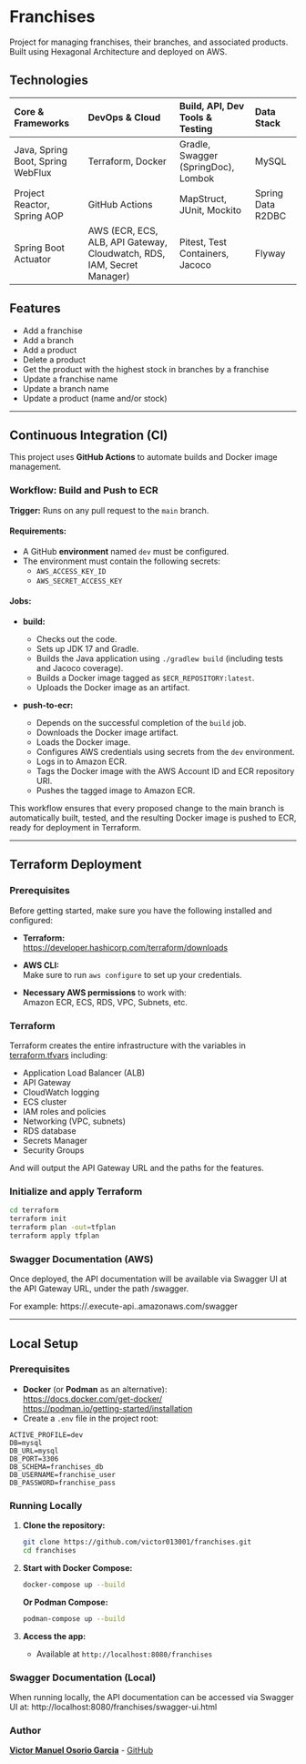# Franchises

Project for managing franchises, their branches, and associated products. Built using Hexagonal Architecture
and deployed on AWS.

## Technologies

| Core & Frameworks                 | DevOps & Cloud                                                         | Build, API, Dev Tools & Testing     | Data Stack        |
|:----------------------------------|:-----------------------------------------------------------------------|:------------------------------------|:------------------|
| Java, Spring Boot, Spring WebFlux | Terraform, Docker                                                      | Gradle, Swagger (SpringDoc), Lombok | MySQL             |
| Project Reactor, Spring AOP       | GitHub Actions                                                         | MapStruct, JUnit, Mockito           | Spring Data R2DBC |
| Spring Boot Actuator              | AWS (ECR, ECS, ALB, API Gateway, Cloudwatch, RDS, IAM, Secret Manager) | Pitest, Test Containers, Jacoco     | Flyway            |

## Features

- Add a franchise
- Add a branch
- Add a product
- Delete a product
- Get the product with the highest stock in branches by a franchise
- Update a franchise name
- Update a branch name
- Update a product (name and/or stock)

---

## Continuous Integration (CI)

This project uses **GitHub Actions** to automate builds and Docker image management.

### Workflow: Build and Push to ECR

**Trigger:** Runs on any pull request to the `main` branch.

#### Requirements:

- A GitHub **environment** named `dev` must be configured.
- The environment must contain the following secrets:
    - `AWS_ACCESS_KEY_ID`
    - `AWS_SECRET_ACCESS_KEY`

#### Jobs:

- **build:**
    - Checks out the code.
    - Sets up JDK 17 and Gradle.
    - Builds the Java application using `./gradlew build` (including tests and Jacoco coverage).
    - Builds a Docker image tagged as `$ECR_REPOSITORY:latest`.
    - Uploads the Docker image as an artifact.

- **push-to-ecr:**
    - Depends on the successful completion of the `build` job.
    - Downloads the Docker image artifact.
    - Loads the Docker image.
    - Configures AWS credentials using secrets from the `dev` environment.
    - Logs in to Amazon ECR.
    - Tags the Docker image with the AWS Account ID and ECR repository URI.
    - Pushes the tagged image to Amazon ECR.

This workflow ensures that every proposed change to the main branch is automatically built, tested, and the resulting
Docker image is pushed to ECR, ready for deployment in Terraform.

---

## Terraform Deployment

### Prerequisites

Before getting started, make sure you have the following installed and configured:

- **Terraform:**  
  https://developer.hashicorp.com/terraform/downloads

- **AWS CLI:**  
  Make sure to run `aws configure` to set up your credentials.

- **Necessary AWS permissions** to work with:  
  Amazon ECR, ECS, RDS, VPC, Subnets, etc.

### Terraform

Terraform creates the entire infrastructure with the variables in [terraform.tfvars](/terraform/terraform.tfvars)
including:

- Application Load Balancer (ALB)
- API Gateway
- CloudWatch logging
- ECS cluster
- IAM roles and policies
- Networking (VPC, subnets)
- RDS database
- Secrets Manager
- Security Groups

And will output the API Gateway URL and the paths for the features.

### Initialize and apply Terraform

  ```bash
  cd terraform
  terraform init
  terraform plan -out=tfplan
  terraform apply tfplan
  ```

### Swagger Documentation (AWS)

Once deployed, the API documentation will be available via Swagger UI at the API Gateway URL, under the path /swagger.

For example: https://<api-gateway-id>.execute-api.<region>.amazonaws.com/swagger

---

## Local Setup

### Prerequisites

- **Docker** (or **Podman** as an alternative):  
  https://docs.docker.com/get-docker/  
  https://podman.io/getting-started/installation
- Create a `.env` file in the project root:

```env
ACTIVE_PROFILE=dev
DB=mysql
DB_URL=mysql
DB_PORT=3306
DB_SCHEMA=franchises_db
DB_USERNAME=franchise_user
DB_PASSWORD=franchise_pass
```

### Running Locally

1. **Clone the repository:**
   ```bash
   git clone https://github.com/victor013001/franchises.git
   cd franchises
   ```

2. **Start with Docker Compose:**
   ```bash
   docker-compose up --build
   ```
   **Or Podman Compose:**
   ```bash
   podman-compose up --build
   ```

3. **Access the app:**
    - Available at `http://localhost:8080/franchises`

### Swagger Documentation (Local)

When running locally, the API documentation can be accessed via Swagger UI at:
http://localhost:8080/franchises/swagger-ui.html

### Author

**[Victor Manuel Osorio Garcia](https://www.linkedin.com/in/victor013001)** - [GitHub](https://github.com/victor013001)
